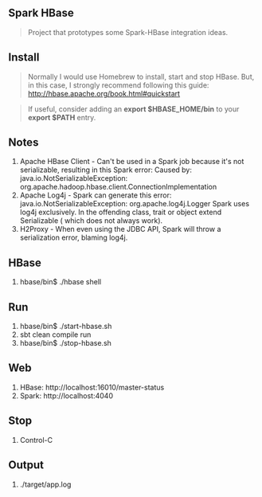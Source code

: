 Spark HBase
-----------
>Project that prototypes some Spark-HBase integration ideas.

Install
-------
>Normally I would use Homebrew to install, start and stop HBase. But, in this case, I strongly recommend
following this guide: http://hbase.apache.org/book.html#quickstart

>If useful, consider adding an **export $HBASE_HOME/bin** to your **export $PATH** entry.

Notes
-----
1. Apache HBase Client - Can't be used in a Spark job because it's not serializable, resulting in this
Spark error: Caused by: java.io.NotSerializableException: org.apache.hadoop.hbase.client.ConnectionImplementation
2. Apache Log4j - Spark can generate this error: java.io.NotSerializableException: org.apache.log4j.Logger Spark
uses log4j exclusively. In the offending class, trait or object extend Serializable ( which does not always work).
3. H2Proxy - When even using the JDBC API, Spark will throw a serialization error, blaming log4j.

HBase
-----
1. hbase/bin$ ./hbase shell

Run
---
1. hbase/bin$ ./start-hbase.sh
2. sbt clean compile run
3. hbase/bin$ ./stop-hbase.sh

Web
---
1. HBase: http://localhost:16010/master-status
2. Spark: http://localhost:4040

Stop
----
1. Control-C
 
Output
------
1. ./target/app.log